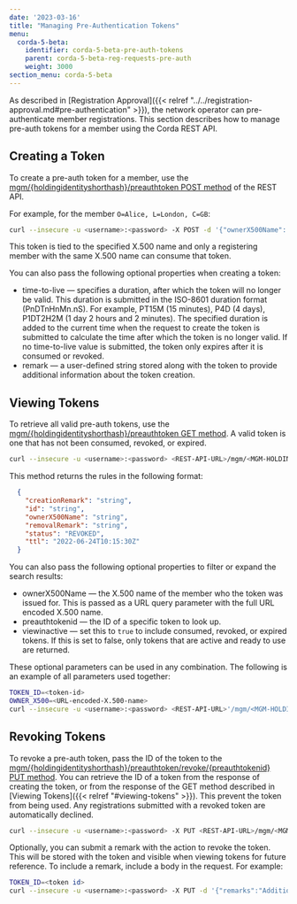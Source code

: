 ```yaml
---
date: '2023-03-16'
title: "Managing Pre-Authentication Tokens"
menu:
  corda-5-beta:
    identifier: corda-5-beta-pre-auth-tokens
    parent: corda-5-beta-reg-requests-pre-auth
    weight: 3000
section_menu: corda-5-beta
---
```


As described in [Registration Approval]({{< relref "../../registration-approval.md#pre-authentication" >}}), the network operator can pre-authenticate member registrations. This section describes how to manage pre-auth tokens for a member using the Corda REST API.

## Creating a Token

To create a pre-auth token for a member, use the [mgm/{holdingidentityshorthash}/preauthtoken POST method](../../rest-api/C5_OpenAPI.html#tag/MGM-API/operation/post_mgm__holdingidentityshorthash__preauthtoken) of the REST API.

For example, for the member `O=Alice, L=London, C=GB`:

```bash
curl --insecure -u <username>:<password> -X POST -d '{"ownerX500Name": "O=Alice, L=London, C=GB"}' <REST-API-URL>/mgm/<MGM-HOLDING-ID>/preauthtoken
```

This token is tied to the specified X.500 name and only a registering member with the same X.500 name can consume that token.

You can also pass the following optional properties when creating a token:
* time-to-live — specifies a duration, after which the token will no longer be valid. 
This duration is submitted in the ISO-8601 duration format (PnDTnHnMn.nS). 
For example, PT15M (15 minutes), P4D (4 days), P1DT2H2M (1 day 2 hours and 2 minutes). 
The specified duration is added to the current time when the request to create the token is submitted to calculate the time after which the token is no longer valid. 
If no time-to-live value is submitted, the token only expires after it is consumed or revoked. 
* remark —  a user-defined string stored along with the token to provide additional information about the token creation.

## Viewing Tokens

To retrieve all valid pre-auth tokens, use the [mgm/{holdingidentityshorthash}/preauthtoken GET method](../../rest-api/C5_OpenAPI.html#tag/MGM-API/operation/get_mgm__holdingidentityshorthash__preauthtoken). A valid token is one that has not been consumed, revoked, or expired.

```bash
curl --insecure -u <username>:<password> <REST-API-URL>/mgm/<MGM-HOLDING-ID>/preauthtoken
```

This method returns the rules in the following format:
```JSON
  {
    "creationRemark": "string",
    "id": "string",
    "ownerX500Name": "string",
    "removalRemark": "string",
    "status": "REVOKED",
    "ttl": "2022-06-24T10:15:30Z"
  }
```

You can also pass the following optional properties to filter or expand the search results:
* ownerX500Name — the X.500 name of the member who the token was issued for. 
This is passed as a URL query parameter with the full URL encoded X.500 name.
* preauthtokenid — the ID of a specific token to look up.
* viewinactive — set this to `true` to include consumed, revoked, or expired tokens.
If this is set to false, only tokens that are active and ready to use are returned.

These optional parameters can be used in any combination. The following is an example of all parameters used together:
```bash
TOKEN_ID=<token-id>
OWNER_X500=<URL-encoded-X.500-name>
curl --insecure -u <username>:<password> <REST-API-URL>'/mgm/<MGM-HOLDING-ID>/preauthtoken?viewInactive=true&preAuthTokenId='$TOKEN_ID'&ownerX500Name='$OWNER_X500
```

## Revoking Tokens

To revoke a pre-auth token, pass the ID of the token to the [mgm/{holdingidentityshorthash}/preauthtoken/revoke/{preauthtokenid} PUT method](../../rest-api/C5_OpenAPI.html#tag/MGM-API/operation/put_mgm__holdingidentityshorthash__preauthtoken_revoke__preauthtokenid_). You can retrieve the ID of a token from the response of creating the token, or from the response of the GET method described in [Viewing Tokens]({{< relref "#viewing-tokens" >}}). This prevent the token from being used. Any registrations submitted with a revoked token are automatically declined.

```bash
curl --insecure -u <username>:<password> -X PUT <REST-API-URL>/mgm/<MGM-HOLDING-ID>/preauthtoken/revoke/<TOKEN-ID>
```

Optionally, you can submit a remark with the action to revoke the token. This will be stored with the token and visible when viewing tokens for future reference. To include a remark, include a body in the request. For example:

```bash
TOKEN_ID=<token id>
curl --insecure -u <username>:<password> -X PUT -d '{"remarks":"Additional authentication required."}' <REST-API-URL>/mgm/<MGM-HOLDING-ID>/preauthtoken/revoke/<TOKEN-ID>
```